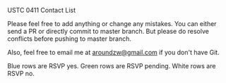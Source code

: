 USTC 0411 Contact List

Please feel free to add anything or change any mistakes. You can either send a PR or directly commit to master branch. But please do resolve conflicts before pushing to master branch.

Also, feel free to email me at aroundzw@gmail.com if you don't have Git.

Blue rows are RSVP yes. Green rows are RSVP pending. White rows are RSVP no.
